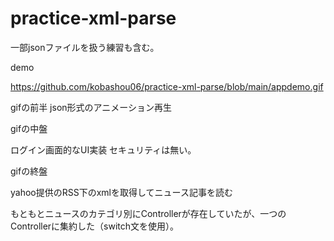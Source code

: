 # practice-xml-parse
一部jsonファイルを扱う練習も含む。

demo

https://github.com/kobashou06/practice-xml-parse/blob/main/appdemo.gif

gifの前半
json形式のアニメーション再生

gifの中盤

ログイン画面的なUI実装
セキュリティは無い。

gifの終盤

yahoo提供のRSS下のxmlを取得してニュース記事を読む

もともとニュースのカテゴリ別にControllerが存在していたが、一つのControllerに集約した（switch文を使用）。
